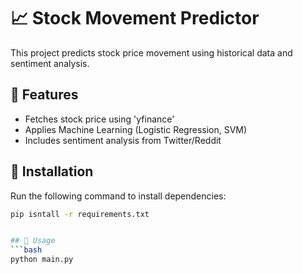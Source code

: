 # 📈 Stock Movement Predictor

This project predicts stock price movement using historical data and sentiment analysis.

## 📌 Features
- Fetches stock price using 'yfinance'
- Applies Machine Learning (Logistic Regression, SVM)
- Includes sentiment analysis from Twitter/Reddit

## 🚀 Installation
Run the following command to install dependencies:
```bash
pip isntall -r requirements.txt


## 🏁 Usage
```bash
python main.py



